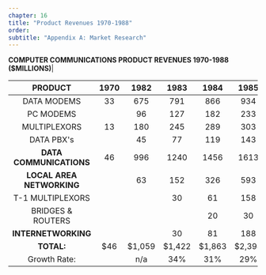 ```yaml
---
chapter: 16
title: "Product Revenues 1970-1988"
order: 
subtitle: "Appendix A: Market Research"
---
```


**COMPUTER COMMUNICATIONS PRODUCT REVENUES 1970-1988 ($MILLIONS)**| 

**PRODUCT**|**1970**|**1982**|**1983**|**1984**|**1985**|**1986**|**1987**|**1988**
:-----:|:-----:|:-----:|:-----:|:-----:|:-----:|:-----:|:-----:|:-----:
DATA MODEMS|33|675|791|866|934|962|993|873
PC MODEMS| |96|127|182|233|281|307|389
MULTIPLEXORS|13|180|245|289|303|319|256|194
DATA PBX's| |45|77|119|143|86|82|80
**DATA COMMUNICATIONS**|46|996|1240|1456|1613|1648|1638|1536
**LOCAL AREA NETWORKING**| |63|152|326|593|913|1675|2820
T-1 MULTIPLEXORS| | |30|61|158|241|309|388
BRIDGES & ROUTERS| | | |20|30|45|90|175
**INTERNETWORKING**| | |30|81|188|286|399|563
**TOTAL:**|$46 |$1,059 |$1,422 |$1,863 |$2,394 |$2,847 |$3,712 |$4,919 
Growth Rate:| |n/a|34%|31%|29%|19%|30%|33%